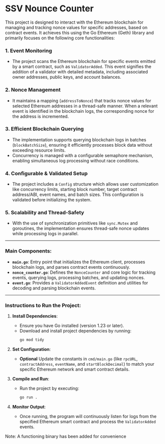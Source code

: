 # SSV Nounce Counter

This project is designed to interact with the Ethereum blockchain for managing and tracking nonce values for specific addresses, based on contract events. It achieves this using the Go Ethereum (Geth) library and primarily focuses on the following core functionalities:

### 1. Event Monitoring
- The project scans the Ethereum blockchain for specific events emitted by a smart contract, such as `ValidatorAdded`. This event signifies the addition of a validator with detailed metadata, including associated owner addresses, public keys, and account balances.

### 2. Nonce Management
- It maintains a mapping (`addressToNonce`) that tracks nonce values for selected Ethereum addresses in a thread-safe manner. When a relevant event is identified in the blockchain logs, the corresponding nonce for the address is incremented.

### 3. Efficient Blockchain Querying
- The implementation supports querying blockchain logs in batches (`blockBatchSize`), ensuring it efficiently processes block data without exceeding resource limits.
- Concurrency is managed with a configurable semaphore mechanism, enabling simultaneous log processing without race conditions.

### 4. Configurable & Validated Setup
- The project includes a `Config` structure which allows user customization like concurrency limits, starting block number, target contract address/ABI, event names, and batch sizes. This configuration is validated before initializing the system.

### 5. Scalability and Thread-Safety
- With the use of synchronization primitives like `sync.Mutex` and goroutines, the implementation ensures thread-safe nonce updates while processing logs in parallel.

---

### Main Components:
- **`main.go`**: Entry point that initializes the Ethereum client, processes blockchain logs, and parses contract events continuously.
- **`nonce_counter.go`**: Defines the `NonceCounter` and core logic for tracking events, querying logs, processing batches, and updating nonces.
- **`event.go`**: Provides a `ValidatorAddedEvent` definition and utilities for decoding and parsing blockchain events.

---

### Instructions to Run the Project:

1. **Install Dependencies**:
   - Ensure you have Go installed (version 1.23 or later).
   - Download and install project dependencies by running:
     ```bash
     go mod tidy
     ```

2. **Set Configuration**:
   - **Optional** Update the constants in `cmd/main.go` (like `rpcURL`, `contractAddress`, `eventName`, and `startBlockDecimal`) to match your specific Ethereum network and smart contract details.

3. **Compile and Run**:
   - Run the project by executing:
     ```bash
     go run .
     ```

4. **Monitor Output**:
   - Once running, the program will continuously listen for logs from the specified Ethereum smart contract and process the `ValidatorAdded` events.

Note: A functioning binary has been added for convenience
